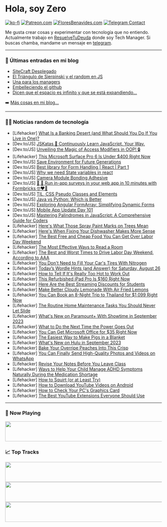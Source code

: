 # Hola, soy Zero

[![ko-fi](https://ko-fi.com/img/githubbutton_sm.svg)](https://ko-fi.com/J3J4N0LUK)
[![Patreon.com](https://img.shields.io/endpoint.svg?url=https%3A%2F%2Fshieldsio-patreon.vercel.app%2Fapi%3Fusername%3Dzerodragon%26type%3Dpatrons&style=for-the-badge)](https://patreon.com/zerodragon)
[![FloresBenavides.com](https://img.shields.io/website?down_message=oops&label=MiBlog&style=for-the-badge&up_message=online&url=https%3A%2F%2Ffloresbenavides.com)](https://floresbenavides.com)
[![Telegram Contact](https://img.shields.io/badge/escr%C3%ADbeme-ZeroDragon-%2326A5E4?style=for-the-badge&logo=telegram)](https://t.me/zerodragon)

Me gusta crear cosas y experimentar con tecnología que no entiendo.
Actualmente trabajo en [ResuelveTuDeuda](http://github.com/resuelve) donde soy Tech Manager.
Si buscas chamba, mandame un mensaje en [telegram](https://t.me/zerodragon).

---

### 📕 Últimas entradas en mi blog
<!-- BLOG-POST-LIST:START -->
- [SiteCraft Desplegado](https://floresbenavides.com/sitecraft-desplegado/)
- [El Triángulo de Sierpinski y el random en JS](https://floresbenavides.com/el-triangulo-de-sierpinski-y-el-random-en-js/)
- [Una para los managers](https://floresbenavides.com/una-para-los-managers/)
- [Embelleciendo el github](https://floresbenavides.com/embelleciendo-el-github/)
- [Dicen que el espacio es infinito y que se está expandiendo…](https://floresbenavides.com/dicen-que-el-espacio-es-infinito-y-que-se-esta-expandiendo/)
<!-- BLOG-POST-LIST:END -->

➡️ [Más cosas en mi blog...](https://floresbenavides.com)

---

### 👨‍💻 Noticias random de tecnología
<!-- TECH-POSTS:START -->
- [Lifehacker] [What Is a Banking Desert &lpar;and What Should You Do If You Live in One&rpar;?](https://lifehacker.com/what-is-a-banking-desert-and-what-should-you-do-if-you-1850774640?utm_source=regular)
- [Dev.to/JS] [JSKatas 🥋 Continuously Learn JavaScript. Your Way.](https://dev.to/wolframkriesing/jskatas-continuously-learn-javascript-your-way-c01)
- [Dev.to/JS] [Unveiling the Magic of Access Modifiers in OOP! 🔒](https://dev.to/dominicazuka/unveiling-the-magic-of-access-modifiers-in-oop-40np)
- [Lifehacker] [This Microsoft Surface Pro 6 Is Under $400 Right Now](https://lifehacker.com/this-microsoft-surface-pro-6-is-under-400-right-now-1850776714?utm_source=regular)
- [Dev.to/JS] [Save Environment for Future Generations](https://dev.to/shekh54865/save-environment-for-future-generations-505m)
- [Dev.to/JS] [Best library for Form Handling | React | Part 1](https://dev.to/shubhamtiwari909/form-handling-in-react-1-3deg)
- [Dev.to/JS] [Why we need State variables in react](https://dev.to/shubhamkant_/why-we-need-state-variables-in-react-4lb1)
- [Dev.to/JS] [Camera Module Bonding Adhesive](https://dev.to/cameramodulebonad/camera-module-bonding-adhesive-30b8)
- [Dev.to/JS] [📃 👀 Run in-app surveys in your web app in 10 minutes with Formbricks 🤓❤️‍🔥](https://dev.to/jobenjada/run-in-app-surveys-in-your-web-app-in-10-minutes-with-formbricks-37nl)
- [Dev.to/JS] [TIL, CSS Pseudo Classes and Elements](https://dev.to/esraanasr92/til-css-pseudo-classes-and-elements-bfg)
- [Dev.to/JS] [Java vs Python: Which is Better](https://dev.to/brettsmith12/java-vs-python-which-is-better-596g)
- [Dev.to/JS] [Exploring Angular FormArray: Simplifying Dynamic Forms](https://dev.to/chintanonweb/exploring-angular-formarray-simplifying-dynamic-forms-5d00)
- [Dev.to/JS] [Mobile App Update Day 101](https://dev.to/shreyvijayvargiya/mobile-app-update-day-101-5h59)
- [Dev.to/JS] [Mastering Palindromes in JavaScript: A Comprehensive Guide for Coders](https://dev.to/chideracode/mastering-palindromes-in-javascript-a-comprehensive-guide-for-coders-1ain)
- [Lifehacker] [Here&#39;s What Those Spray Paint Marks on Trees Mean](https://lifehacker.com/heres-what-those-spray-paint-marks-on-trees-mean-1850770547?utm_source=regular)
- [Lifehacker] [Here&#39;s When Fixing Your Dishwasher Makes More Sense](https://lifehacker.com/heres-when-fixing-your-dishwasher-makes-more-sense-1850770539?utm_source=regular)
- [Lifehacker] [The Best Free and Cheap Food You Can Get Over Labor Day Weekend](https://lifehacker.com/the-best-free-and-cheap-food-you-can-get-over-labor-day-1850770533?utm_source=regular)
- [Lifehacker] [The Most Effective Ways to Read a Room](https://lifehacker.com/the-most-effective-ways-to-read-a-room-1850770621?utm_source=regular)
- [Lifehacker] [The Best and Worst Times to Drive Labor Day Weekend, According to AAA](https://lifehacker.com/the-best-and-worst-times-to-drive-labor-day-weekend-ac-1850770624?utm_source=regular)
- [Lifehacker] [You Don&#39;t Need to Fill Your Car&#39;s Tires With Nitrogen](https://lifehacker.com/you-dont-need-to-fill-your-cars-tires-with-nitrogen-1850770632?utm_source=regular)
- [Lifehacker] [Today’s Wordle Hints &lpar;and Answer&rpar; for Saturday, August 26](https://lifehacker.com/today-s-wordle-hints-and-answer-for-saturday-august-1850773691?utm_source=regular)
- [Lifehacker] [How to Tell If It&#39;s Really Too Hot to Work Out](https://lifehacker.com/how-to-tell-if-its-really-too-hot-to-work-out-1849321398?utm_source=regular)
- [Lifehacker] [This Refurbished iPad Pro Is $160 Right Now](https://lifehacker.com/this-refurbished-ipad-pro-is-160-right-now-1850768095?utm_source=regular)
- [Lifehacker] [Here Are the Best Streaming Discounts for Students](https://lifehacker.com/every-major-streaming-service-that-offers-a-college-dis-1849065322?utm_source=regular)
- [Lifehacker] [Make Better Cloudy Lemonade With Air Fried Lemons](https://lifehacker.com/make-better-cloudy-lemonade-with-air-fried-lemons-1850775802?utm_source=regular)
- [Lifehacker] [You Can Book an 8-Night Trip to Thailand for $1,099 Right Now](https://lifehacker.com/you-can-book-an-8-night-trip-to-thailand-for-1-099-rig-1850775848?utm_source=regular)
- [Lifehacker] [The Routine Home Maintenance Tasks You Should Never Let Slide](https://lifehacker.com/the-most-important-home-maintenance-tasks-1850774692?utm_source=regular)
- [Lifehacker] [What&#39;s New on Paramount+ With Showtime in September 2023](https://lifehacker.com/whats-new-on-paramount-with-showtime-in-september-2023-1850775435?utm_source=regular)
- [Lifehacker] [What to Do the Next Time the Power Goes Out](https://lifehacker.com/what-to-do-the-next-time-the-power-goes-out-1850775092?utm_source=regular)
- [Lifehacker] [You Can Get Microsoft Office for $35 Right Now](https://lifehacker.com/you-can-get-microsoft-office-for-35-right-now-1850768358?utm_source=regular)
- [Lifehacker] [The Easiest Way to Make Pigs in a Blanket](https://lifehacker.com/the-quickest-coziest-way-to-make-pigs-in-a-blanket-1850034533?utm_source=regular)
- [Lifehacker] [What&#39;s New on Hulu in September 2023](https://lifehacker.com/new-on-hulu-september-2023-1850769105?utm_source=regular)
- [Lifehacker] [Bake Your Overripe Peaches Into This Crisp](https://lifehacker.com/bake-your-overripe-peaches-into-this-crisp-1850774229?utm_source=regular)
- [Lifehacker] [You Can Finally Send High-Quality Photos and Videos on WhatsApp](https://lifehacker.com/you-can-finally-send-high-quality-photos-on-whatsapp-1850519877?utm_source=regular)
- [Lifehacker] [Revise Your Notes Before You Leave Class](https://lifehacker.com/revise-your-notes-before-you-leave-class-1850774684?utm_source=regular)
- [Lifehacker] [Ways to Help Your Child Manage ADHD Symptoms Naturally During the Medication Shortage](https://lifehacker.com/ways-to-help-your-child-manage-adhd-symptoms-naturally-1850771579?utm_source=regular)
- [Lifehacker] [How to Squirt &lpar;or at Least Try&rpar;](https://lifehacker.com/dont-feel-bad-if-you-cant-squirt-but-heres-how-you-can-1848562582?utm_source=regular)
- [Lifehacker] [How to Download YouTube Videos on Android](https://lifehacker.com/how-to-download-youtube-videos-on-android-1850772222?utm_source=regular)
- [Lifehacker] [How to Check Your PC&#39;s Graphics Card](https://lifehacker.com/how-to-check-your-pcs-graphics-card-1850772448?utm_source=regular)
- [Lifehacker] [The Best YouTube Extensions Everyone Should Use](https://lifehacker.com/the-best-youtube-extensions-everyone-should-use-1849800297?utm_source=regular)<!-- TECH-POSTS:END -->

---

### 🎵 Now Playing
<a href="https://spotify-now-playing-dun.vercel.app/now-playing?open"><img src="https://spotify-now-playing-dun.vercel.app/now-playing" width="540" height="64"></a>

### 📈 Top Tracks
<a href="https://spotify-now-playing-dun.vercel.app/top-tracks?i=1&open"><img src="https://spotify-now-playing-dun.vercel.app/top-tracks?i=1" width="540" height="64"></a>
<a href="https://spotify-now-playing-dun.vercel.app/top-tracks?i=2&open"><img src="https://spotify-now-playing-dun.vercel.app/top-tracks?i=2" width="540" height="64"></a>
<a href="https://spotify-now-playing-dun.vercel.app/top-tracks?i=3&open"><img src="https://spotify-now-playing-dun.vercel.app/top-tracks?i=3" width="540" height="64"></a>
